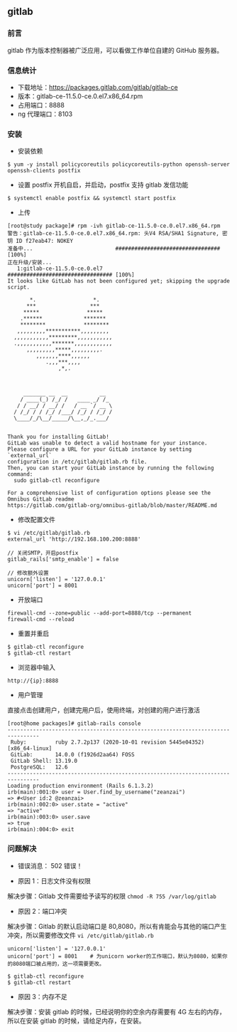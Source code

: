 ## gitlab

### 前言

gitlab 作为版本控制器被广泛应用，可以看做工作单位自建的 GitHub 服务器。

### 信息统计

- 下载地址：https://packages.gitlab.com/gitlab/gitlab-ce
- 版本：gitlab-ce-11.5.0-ce.0.el7.x86_64.rpm
- 占用端口：8888
- ng 代理端口：8103

### 安装

- 安装依赖

```
$ yum -y install policycoreutils policycoreutils-python openssh-server openssh-clients postfix
```

- 设置 postfix 开机自启，并启动，postfix 支持 gitlab 发信功能

```
$ systemctl enable postfix && systemctl start postfix
```

- 上传

```
[root@study package]# rpm -ivh gitlab-ce-11.5.0-ce.0.el7.x86_64.rpm
警告：gitlab-ce-11.5.0-ce.0.el7.x86_64.rpm: 头V4 RSA/SHA1 Signature, 密钥 ID f27eab47: NOKEY
准备中...                          ################################# [100%]
正在升级/安装...
   1:gitlab-ce-11.5.0-ce.0.el7        ################################# [100%]
It looks like GitLab has not been configured yet; skipping the upgrade script.

       *.                  *.
      ***                 ***
     *****               *****
    .******             *******
    ********            ********
   ,,,,,,,,,***********,,,,,,,,,
  ,,,,,,,,,,,*********,,,,,,,,,,,
  .,,,,,,,,,,,*******,,,,,,,,,,,,
      ,,,,,,,,,*****,,,,,,,,,.
         ,,,,,,,****,,,,,,
            .,,,***,,,,
                ,*,.



     _______ __  __          __
    / ____(_) /_/ /   ____ _/ /_
   / / __/ / __/ /   / __ `/ __ \
  / /_/ / / /_/ /___/ /_/ / /_/ /
  \____/_/\__/_____/\__,_/_.___/


Thank you for installing GitLab!
GitLab was unable to detect a valid hostname for your instance.
Please configure a URL for your GitLab instance by setting `external_url`
configuration in /etc/gitlab/gitlab.rb file.
Then, you can start your GitLab instance by running the following command:
  sudo gitlab-ctl reconfigure

For a comprehensive list of configuration options please see the Omnibus GitLab readme
https://gitlab.com/gitlab-org/omnibus-gitlab/blob/master/README.md

```

- 修改配置文件

```
$ vi /etc/gitlab/gitlab.rb
external_url 'http://192.168.100.200:8888'

// 关闭SMTP，开启postfix
gitlab_rails['smtp_enable'] = false

// 修改额外设置
unicorn['listen'] = '127.0.0.1'
unicorn['port'] = 8001
```

- 开放端口

```
firewall-cmd --zone=public --add-port=8888/tcp --permanent
firewall-cmd --reload
```

- 重置并重启

```
$ gitlab-ctl reconfigure
$ gitlab-ctl restart
```

- 浏览器中输入

```
http://{ip}:8888
```

- 用户管理

直接点击创建用户，创建完用户后，使用终端，对创建的用户进行激活

```
[root@home packages]# gitlab-rails console
--------------------------------------------------------------------------------
 Ruby:         ruby 2.7.2p137 (2020-10-01 revision 5445e04352) [x86_64-linux]
 GitLab:       14.0.0 (f1926d2aa64) FOSS
 GitLab Shell: 13.19.0
 PostgreSQL:   12.6
--------------------------------------------------------------------------------
Loading production environment (Rails 6.1.3.2)
irb(main):001:0> user = User.find_by_username("zeanzai")
=> #<User id:2 @zeanzai>
irb(main):002:0> user.state = "active"
=> "active"
irb(main):003:0> user.save
=> true
irb(main):004:0> exit

```

### 问题解决

- 错误消息： 502 错误！

- 原因 1：日志文件没有权限

解决步骤：Gitlab 文件需要给予读写的权限 `chmod -R 755 /var/log/gitlab`

- 原因 2：端口冲突

解决步骤：Gitlab 的默认启动端口是 80,8080，所以有肯能会与其他的端口产生冲突，所以需要修改文件 `vi /etc/gitlab/gitlab.rb`

```
unicorn['listen'] = '127.0.0.1'
unicorn['port'] = 8001    # 为unicorn worker的工作端口，默认为8080，如果你的8080端口被占用的，这一项需要更改。

$ gitlab-ctl reconfigure
$ gitlab-ctl restart
```

- 原因 3：内存不足

解决步骤：安装 gitlab 的时候，已经说明你的空余内存需要有 4G 左右的内存，所以在安装 gitlab 的时候，请给足内存，在安装。
